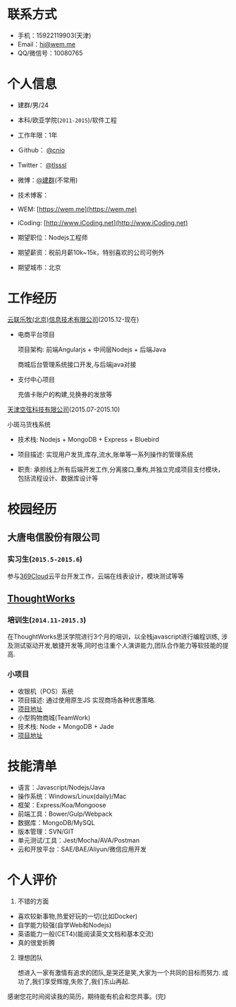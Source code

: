 
# 联系方式
- 手机：15922119903(天津)
- Email：hi@wem.me
- QQ/微信号：10080765

# 个人信息
- 建群/男/24
- 本科/欧亚学院(`2011-2015`)/软件工程
- 工作年限：1年
- Ｇithub： [@cnio](https://github.com/cnio)
- Twitter： [@tlsssl](https://twitter.com/tlsssl)
- 微博：[@建群](http://weibo.com/201260048)(不常用)

- 技术博客：
 - WEM: [https://wem.me](https://wem.me)
 - iCoding: [http://www.iCoding.net](http://www.iCoding.net)

- 期望职位：Nodejs工程师
- 期望薪资：税前月薪10k~15k，特别喜欢的公司可例外

- 期望城市：北京

# 工作经历
[云联乐牧(北京)信息技术有限公司](http://www.yunfarm.cn)(2015.12-现在)

- 电商平台项目

	项目架构: 前端Angularjs + 中间层Nodejs + 后端Java

    商城后台管理系统接口开发,与后端java对接
- 支付中心项目

    充值卡账户的构建,兑换券的发放等


[天津空弦科技有限公司](http://www.aircos.com)(2015.07-2015.10)

小斑马货栈系统
- 技术栈: Nodejs + MongoDB + Express + Bluebird

- 项目描述: 实现用户发货,库存,流水,账单等一系列操作的管理系统
- 职责: 承担线上所有后端开发工作,分离接口,重构,并独立完成项目支付模块，包括流程设计、数据库设计等

# 校园经历

## 大唐电信股份有限公司
### 实习生(`2015.5-2015.6`)
参与[369Cloud](http://www.369cloud.com)云平台开发工作，云端在线表设计，模块测试等等

## [ThoughtWorks](https://www.thoughtworks.com)
### 培训生(`2014.11-2015.3`)

在ThoughtWorks思沃学院进行3个月的培训，以全栈javascript进行编程训练,
涉及测试驱动开发,敏捷开发等,同时也注重个人演讲能力,团队合作能力等软技能的提高.
### 小项目
- 收银机（POS）系统
 - 项目描述: 通过使用原生JS 实现商场各种优惠策略.
 - [项目地址](https://github.com/cnio/pos)
- 小型购物商城(TeamWork)
 - 技术栈: Node + MongoDB + Jade
 - [项目地址](https://github.com/cnio/shop)

# 技能清单
- 语言：Javascript/Nodejs/Java
- 操作系统：Windows/Linux(daily)/Mac
- 框架：Express/Koa/Mongoose
- 前端工具：Bower/Gulp/Webpack
- 数据库：MongoDB/MySQL
- 版本管理：SVN/GIT
- 单元测试/工具：Jest/Mocha/AVA/Postman
- 云和开放平台：SAE/BAE/Aliyun/微信应用开发

# 个人评价
1. 不错的方面
 - 喜欢较新事物,热爱好玩的一切(比如Docker)
 - 自学能力较强(自学Web和Nodejs)
 - 英语能力一般(CET4)(能阅读英文文档和基本交流)
 - 真的很爱折腾
2. 理想团队

	想进入一家有激情有追求的团队,是哭还是笑,大家为一个共同的目标而努力.
	成功了,我们享受辉煌,失败了,我们东山再起.

感谢您花时间阅读我的简历，期待能有机会和您共事。(完)
